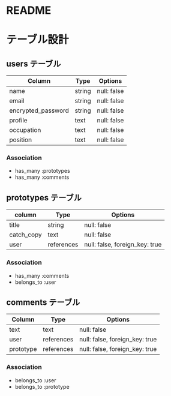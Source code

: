 # README

# テーブル設計

## users テーブル

| Column             | Type   | Options     |
| ------------------ | ------ | ----------- |
| name               | string | null: false |
| email              | string | null: false |
| encrypted_password | string | null: false |
| profile            | text   | null: false |
| occupation         | text   | null: false |
| position           | text   | null: false |

### Association

- has_many :prototypes 
- has_many :comments 

## prototypes テーブル

| column             | Type       | Options                        |
| ------------------ | ------     | -----------                    |
| title              | string     | null: false                    |
| catch_copy         | text       | null: false                    |
| user               | references | null: false, foreign_key: true |

### Association

- has_many :comments
- belongs_to  :user

## comments テーブル

| Column    | Type       | Options                        |
| -------   | ---------- | ------------------------------ |
| text      | text       | null: false                    |
| user      | references | null: false, foreign_key: true |
| prototype | references | null: false, foreign_key: true |

### Association

- belongs_to :user
- belongs_to :prototype
